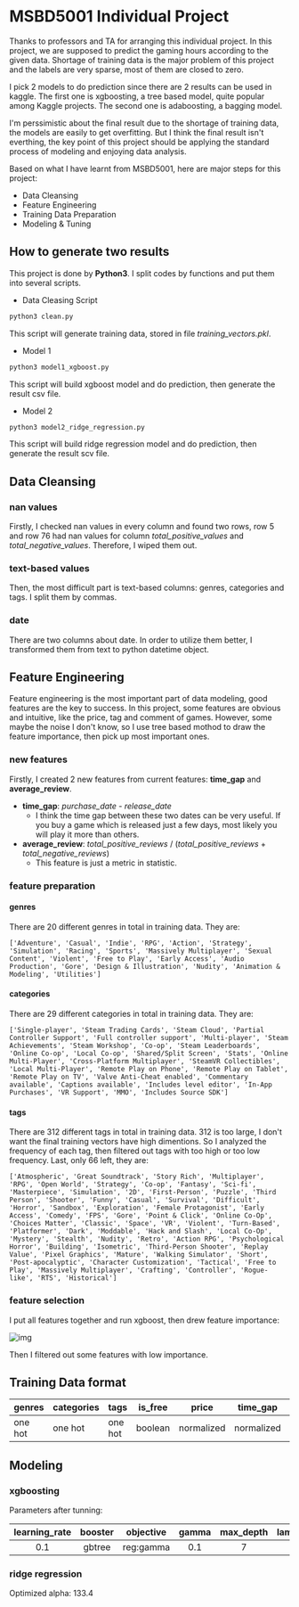 # MSBD5001 Individual Project

Thanks to professors and TA for arranging this individual project. In this project, we are supposed to predict the gaming hours according to the given data. Shortage of training data is the major problem of this project and the labels are very sparse, most of them are closed to zero.

I pick 2 models to do prediction since there are 2 results can be used in kaggle. The first one is xgboosting, a tree based model, quite popular among Kaggle projects. The second one is adaboosting, a bagging model.

I'm perssimistic about the final result due to the shortage of training data, the models are easily to get overfitting. But I think the final result isn't everthing, the key point of this project should be applying the standard process of modeling and enjoying data analysis.

Based on what I have learnt from MSBD5001, here are major steps for this project:

- Data Cleansing
- Feature Engineering
- Training Data Preparation
- Modeling & Tuning

## How to generate two results
This project is done by **Python3**. I split codes by functions and put them into several scripts.

- Data Cleasing Script

``` python
python3 clean.py
```
This script will generate training data, stored in file *training_vectors.pkl*.

- Model 1
``` python
python3 model1_xgboost.py
```
This script will build xgboost model and do prediction, then generate the result csv file. 

- Model 2
``` python
python3 model2_ridge_regression.py
```
This script will build ridge regression model and do prediction, then generate the result scv file.

## Data Cleansing

### nan values
Firstly, I checked nan values in every column and found two rows, row 5 and row 76 had nan values for column *total_positive_values* and *total_negative_values*. Therefore, I wiped them out.

### text-based values
Then, the most difficult part is text-based columns: genres, categories and tags. I split them by commas.

### date
There are two columns about date. In order to utilize them better, I transformed them from text to python datetime object.

## Feature Engineering
Feature engineering is the most important part of data modeling, good features are the key to success. In this project, some features are obvious and intuitive, like the price, tag and comment of games. However, some maybe the noise I don't know, so I use tree based mothod to draw the feature importance, then pick up most important ones.

### new features
Firstly, I created 2 new features from current features: **time_gap** and **average_review**.

- **time_gap**: *purchase_date* - *release_date*
    - I think the time gap between these two dates can be very useful. If you buy a game which is released just a few days, most likely you will play it more than others.
- **average_review**: *total_positive_reviews* / (*total_positive_reviews* + *total_negative_reviews*)
    - This feature is just a metric in statistic.

### feature preparation

#### genres
There are 20 different genres in total in training data. They are: 
```
['Adventure', 'Casual', 'Indie', 'RPG', 'Action', 'Strategy', 'Simulation', 'Racing', 'Sports', 'Massively Multiplayer', 'Sexual Content', 'Violent', 'Free to Play', 'Early Access', 'Audio Production', 'Gore', 'Design & Illustration', 'Nudity', 'Animation & Modeling', 'Utilities']
```

#### categories
There are 29 different categories in total in training data. They are:
```
['Single-player', 'Steam Trading Cards', 'Steam Cloud', 'Partial Controller Support', 'Full controller support', 'Multi-player', 'Steam Achievements', 'Steam Workshop', 'Co-op', 'Steam Leaderboards', 'Online Co-op', 'Local Co-op', 'Shared/Split Screen', 'Stats', 'Online Multi-Player', 'Cross-Platform Multiplayer', 'SteamVR Collectibles', 'Local Multi-Player', 'Remote Play on Phone', 'Remote Play on Tablet', 'Remote Play on TV', 'Valve Anti-Cheat enabled', 'Commentary available', 'Captions available', 'Includes level editor', 'In-App Purchases', 'VR Support', 'MMO', 'Includes Source SDK']
```

#### tags
There are 312 different tags in total in training data. 312 is too large, I don't want the final training vectors have high dimentions. So I analyzed the frequency of each tag, then filtered out tags with too high or too low frequency. Last, only 66 left, they are:
```
['Atmospheric', 'Great Soundtrack', 'Story Rich', 'Multiplayer', 'RPG', 'Open World', 'Strategy', 'Co-op', 'Fantasy', 'Sci-fi', 'Masterpiece', 'Simulation', '2D', 'First-Person', 'Puzzle', 'Third Person', 'Shooter', 'Funny', 'Casual', 'Survival', 'Difficult', 'Horror', 'Sandbox', 'Exploration', 'Female Protagonist', 'Early Access', 'Comedy', 'FPS', 'Gore', 'Point & Click', 'Online Co-Op', 'Choices Matter', 'Classic', 'Space', 'VR', 'Violent', 'Turn-Based', 'Platformer', 'Dark', 'Moddable', 'Hack and Slash', 'Local Co-Op', 'Mystery', 'Stealth', 'Nudity', 'Retro', 'Action RPG', 'Psychological Horror', 'Building', 'Isometric', 'Third-Person Shooter', 'Replay Value', 'Pixel Graphics', 'Mature', 'Walking Simulator', 'Short', 'Post-apocalyptic', 'Character Customization', 'Tactical', 'Free to Play', 'Massively Multiplayer', 'Crafting', 'Controller', 'Rogue-like', 'RTS', 'Historical']
```

### feature selection 
I put all features together and run xgboost, then drew feature importance:

![img](./Scripts/all_features.png)

Then I filtered out some features with low importance.

## Training Data format

|genres|categories|tags|is_free|price|time_gap|average_review|
|-|-|-|-|-|-|-|
|one hot|one hot|one hot|boolean|normalized|normalized|normalized|

## Modeling

### xgboosting
Parameters after tunning:

|learning_rate|booster|objective|gamma|max_depth|lambda|subsample|colsample_bytree|min_child_weight|
|:-:|:-:|:-:|:-:|:-:|:-:|:-:|:-:|:-:|
|0.1|gbtree|reg:gamma|0.1|7|3|0.9|0.9|3|

### ridge regression

Optimized alpha: 133.4


